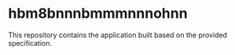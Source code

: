 # hbm8bnnnbmmmnnnohnn

This repository contains the application built based on the provided specification.